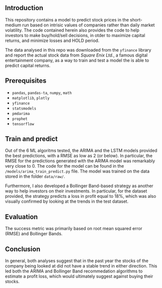 ## Introduction

This repository contains a model to predict stock prices in the short-medium run based on intrisic values of companies rather than daily market volatility. The code contained herein also provides the code to help investors to make buy/hold/sell decisions, in otder to maximize capital returns, and minimize losses and HOLD period.

The data analysed in this repo was downloaded from the `yfinance` library and report the actual stock data from _Square Enix Ltd._, a famous digital entertainment company, as a way to train and test a model the is able to predict capital returns.

## Prerequisites

- `pandas`, `pandas-ta`, `numpy`, `math`
- `matplotlib`, `plotly`
- `yfinance`
- `statsmodels`
- `pmdarima`
- `prophet`
- `tensorflow`

## Train and predict

Out of the 6 ML algoritms tested, the ARIMA and the LSTM models provided the best predictions, with a RMSE as low as 2 (or below). In particular, the RMSE for the predictions generated with the ARIMA model was remarkably very close to 0. The code for the model can be found in the `/models/arima_train_predict.py` file. The model was trained on the data stored in the folder `data/raw/`.

Furthermore, I also developed a Bollinger Band-based strategy as another way to help investors on their investments. In particular, for the dataset provided, the strategy predicts a loss in profit equal to 18%, which was also visually confirmed by looking at the trends in the test dataset. 

## Evaluation

The success metric was primarily based on root mean squared error (RMSE) and Bollinger Bands.

## Conclusion

In general, both analyses suggest that in the past year the stocks of the company being looked at did not have a stable trend in either direction. This led both the ARIMA and Bollinger Band recommedation algorithms to estimate a profit loss, which would ultimately suggest against buying their stocks.